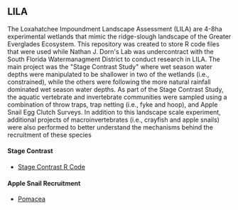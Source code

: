 ## LILA

The Loxahatchee Impoundment Landscape Assessment (LILA) are 4-8ha experimental wetlands that mimic the ridge-slough landscape of the Greater Everglades Ecosystem.  This repository was created to store R code files that were used while Nathan J. Dorn's Lab was undercontract with the South Florida Watermanagment District to conduct research in LILA. The main project was the "Stage Contrast Study" where wet season water depths were manipulated to be shallower in two of the wetlands (i.e., constrained), while the others were following the more natural rainfall dominated wet season water depths. As part of the Stage Contrast Study, the aquatic vertebrate and invertebrate communities were sampled using a combination of throw traps, trap netting (i.e., fyke and hoop), and Apple Snail Egg Clutch Surveys.  In addition to this landscape scale experiment, additional projects of macroinvertebrates (i.e., crayfish and apple snails) were also performed to better understand the mechanisms behind the recruitment of these species

#### Stage Contrast

 - [Stage Contrast R Code](https://github.com/nbarrus1/LILA/tree/main/Stage%20Contrast/R%20files)

#### Apple Snail Recruitment

- [Pomacea](https://github.com/nbarrus1/LILA/tree/main/Pomacea/R_files)
